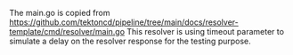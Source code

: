 The main.go is copied from https://github.com/tektoncd/pipeline/tree/main/docs/resolver-template/cmd/resolver/main.go
This resolver is using timeout parameter to simulate a delay on the resolver response for the testing purpose.
